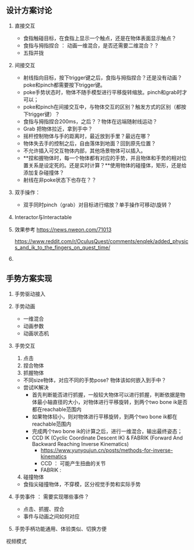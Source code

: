 ## 设计方案讨论

1. 直接交互
   - 食指触碰目标，在食指上显示一个触点，还是在物体表面显示触点？
   - 食指与拇指捏合  ： 动画一维混合，是否还需要二维混合？？
   - 五指并拢  

2. 间接交互  
   - 射线指向目标，按下trigger键之后，食指与拇指捏合？还是没有动画？poke和pinch都需要按下trigger键。
   - poke手势状态时，物体不随手模型进行平移旋转缩放。pinch和grab时才可以；
   - poke和pinch在间接交互中，与物体交互的区别？触发方式的区别（都按下trigger键）？
   - 食指与拇指捏合200ms，之后？？物体在远端随射线运动？
   - Grab 把物体拉近，拿到手中？
   - 摇杆控制物体与手的距离时，最近放到手里？最远在哪？
   - 物体失去手的控制之后，自由落体到地面？回到原先位置？
   - 不允许插入可交互物体内部，其他场景物体可以插入。
   - **捏和握物体时，每一个物体都有对应的手势，并且物体和手势的相对位置关系是设定死的。还是实时计算？**使用物体的碰撞体，矩形，还是给添加复杂碰撞体？
   - 射线在非poke状态下也存在？？

3. 双手操作：
   - 双手同时pinch（grab）对目标进行缩放？单手操作可移动\旋转？

4. Interactor与Interactable

5. 效果参考 https://news.nweon.com/71013  

   https://www.reddit.com/r/OculusQuest/comments/enqlek/added_physics_and_ik_to_the_fingers_on_quest_time/

6. 



## 手势方案实现

1. 手势驱动接入

2. 手势动画
   - 一维混合
   - 动画参数
   - 动画状态机

3. 手势交互
   1. 点击
   2. 捏合物体
   3. 抓握物体
     - 不同size物体，对应不同的手势pose? 物体该如何嵌入到手中？
     - 尝试IK解决 
       - 首先判断能否进行抓握，一般较大物体可以进行抓握，判断依据是物体最小轴直径的大小，对物体进行平移旋转，到两个two bone ik是否都在reachable范围内
       - 如果物体较小，则对物体进行平移旋转，到两个two bone ik都在reachable范围内
       - 完成两个two bone ik的计算之后，进行一维混合，输出最终姿态；
       - CCD IK (Cyclic Coordinate Descent IK) & FABRIK (Forward And Backward Reaching Inverse Kinematics)
         - https://www.yunyoujun.cn/posts/methods-for-inverse-kinematics
         - CCD ： 可能产生扭曲的关节
         - FABRIK :
   4. 碰撞物体
     - 食指尖碰撞物体，不穿模，区分视觉手势和实际手势

4. 手势事件 ： 需要实现哪些事件？
   - 点击、抓握、捏合
   - 事件与动画之间如何对应

5. 手势手柄功能通用、体验类似、切换方便



视频模式






